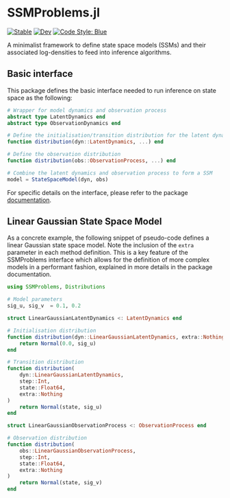 # SSMProblems.jl

[![Stable](https://img.shields.io/badge/docs-stable-blue.svg)](turinglang.org/SSMProblems.jl/SSMProblems/stable)
[![Dev](https://img.shields.io/badge/docs-dev-blue.svg)](turinglang.org/SSMProblems.jl/SSMProblems/dev/)
[![Code Style: Blue](https://img.shields.io/badge/code%20style-blue-4495d1.svg)](https://github.com/invenia/BlueStyle)
<!--[![Build Status](https://github.com/TuringLang/SSMProblems.jl/workflows/CI/badge.svg?branch=master)](https://github.com/TuringLang/SSMProblems.jl/actions?query=workflow%3ACI%20branch%3Amaster) -->


A minimalist framework to define state space models (SSMs) and their associated
log-densities to feed into inference algorithms.

## Basic interface

This package defines the basic interface needed to run inference on state space
as the following:

```julia
# Wrapper for model dynamics and observation process
abstract type LatentDynamics end
abstract type ObservationDynamics end

# Define the initialisation/transition distribution for the latent dynamics
function distribution(dyn::LatentDynamics, ...) end

# Define the observation distribution
function distribution(obs::ObservationProcess, ...) end

# Combine the latent dynamics and observation process to form a SSM
model = StateSpaceModel(dyn, obs)
```

For specific details on the interface, please refer to the package [documentation](https://turinglang.github.io/SSMProblems.jl/dev).

## Linear Gaussian State Space Model

As a concrete example, the following snippet of pseudo-code defines a linear
Gaussian state space model. Note the inclusion of the `extra` parameter in each
method definition. This is a key feature of the SSMProblems interface which
allows for the definition of more complex models in a performant fashion,
explained in more details in the package documentation.

```julia
using SSMProblems, Distributions

# Model parameters
sig_u, sig_v  = 0.1, 0.2

struct LinearGaussianLatentDynamics <: LatentDynamics end

# Initialisation distribution
function distribution(dyn::LinearGaussianLatentDynamics, extra::Nothing)
    return Normal(0.0, sig_u)
end

# Transition distribution
function distribution(
    dyn::LinearGaussianLatentDynamics,
    step::Int,
    state::Float64,
    extra::Nothing
)
    return Normal(state, sig_u)
end

struct LinearGaussianObservationProcess <: ObservationProcess end

# Observation distribution
function distribution(
    obs::LinearGaussianObservationProcess,
    step::Int,
    state::Float64,
    extra::Nothing
)
    return Normal(state, sig_v)
end
```

